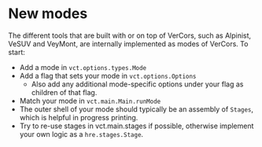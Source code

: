 # New modes

The different tools that are built with or on top of VerCors, such as Alpinist, VeSUV and VeyMont, are internally implemented as modes of VerCors. To start:

* Add a mode in `vct.options.types.Mode`
* Add a flag that sets your mode in `vct.options.Options`
	* Also add any additional mode-specific options under your flag as children of that flag.
* Match your mode in `vct.main.Main.runMode`
* The outer shell of your mode should typically be an assembly of `Stages`, which is helpful in progress printing.
* Try to re-use stages in vct.main.stages if possible, otherwise implement your own logic as a `hre.stages.Stage`.
